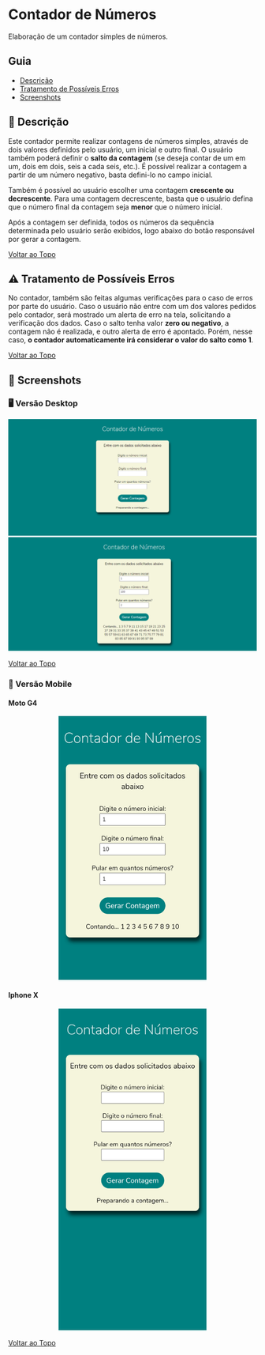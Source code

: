 # Contador de Números

Elaboração de um contador simples de números.

<a name="ancora"></a>
## Guia
- [Descrição](#ancora1)
- [Tratamento de Possíveis Erros](#ancora2)
- [Screenshots](#ancora3)

<a id="ancora1"></a>
## :pushpin: Descrição

Este contador permite realizar contagens de números simples, através de dois valores definidos pelo usuário, um inicial e outro final. O usuário também poderá definir o **salto da contagem** (se deseja contar de um em um, dois em dois, seis a cada seis, etc.). É possível realizar a contagem a partir de um número negativo, basta defini-lo no campo inicial.

Também é possível ao usuário escolher uma contagem **crescente ou decrescente**. Para uma contagem decrescente, basta que o usuário defina que o número final da contagem seja **menor** que o número inicial.

Após a contagem ser definida, todos os números da sequência determinada pelo usuário serão exibidos, logo abaixo do botão responsável por gerar a contagem.

[Voltar ao Topo](#ancora)

<a id="ancora2"></a>
## :warning: Tratamento de Possíveis Erros

No contador, também são feitas algumas verificações para o caso de erros por parte do usuário. Caso o usuário não entre com um dos valores pedidos pelo contador, será mostrado um alerta de erro na tela, solicitando a verificação dos dados. Caso o salto tenha valor **zero ou negativo**, a contagem não é realizada, e outro alerta de erro é apontado. Porém, nesse caso, **o contador automaticamente irá considerar o valor do salto como 1**.

[Voltar ao Topo](#ancora)

<a id="ancora3"></a>
## :camera_flash: Screenshots

### :desktop_computer: Versão Desktop
![](images/desktop/view-desktop-1.png)
![](images/desktop/view-desktop-2.png)

[Voltar ao Topo](#ancora)

### :iphone: Versão Mobile
#### Moto G4
<p align="center">
  <img src="images/mobile/view-MotoG4.png" width="300" />
</p>

#### Iphone X
<p align="center">
  <img src="images/mobile/view-iPhoneX.png" width="300" />
</p>


[Voltar ao Topo](#ancora)
